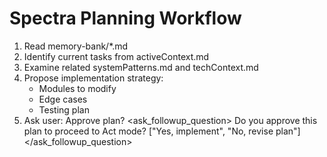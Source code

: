 # Spectra Planning Workflow

1. Read memory-bank/*.md
2. Identify current tasks from activeContext.md
3. Examine related systemPatterns.md and techContext.md
4. Propose implementation strategy:
   - Modules to modify
   - Edge cases
   - Testing plan
5. Ask user: Approve plan?
<ask_followup_question>
<question>Do you approve this plan to proceed to Act mode?</question>
<options>["Yes, implement", "No, revise plan"]</options>
</ask_followup_question>
